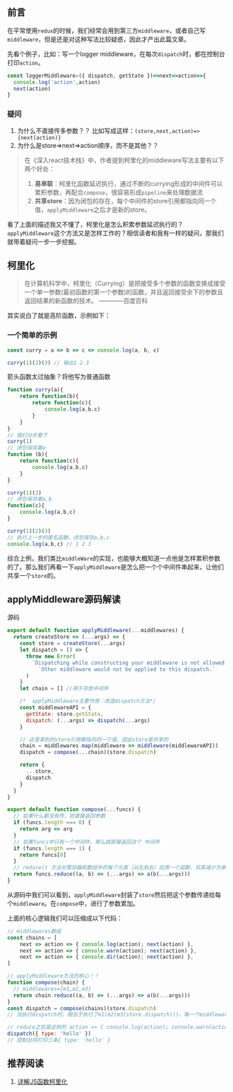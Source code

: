 ## 前言
在平常使用`redux`的时候，我们经常会用到第三方`middleware`，或者自己写`middleware`，但是还是对这种写法比较疑惑，因此才产出此篇文章。

先看个例子，比如：写一个logger middleware，在每次`dispatch`时，都在控制台打印`action`。
```js
const loggerMiddleware=({ dispatch, getState })=>next=>action=>{
  console.log('action',action)
  next(action)
}
```
### 疑问
1. 为什么不直接传多参数？？ 比如写成这样：`(store,next,action)=>{next(action)}`
2. 为什么是store=>next=>action顺序，而不是其他？？

>在《深入react技术栈》中，作者提到柯里化的middleware写法主要有以下两个好处：
>1. **易串联**：柯里化函数延迟执行，通过不断的currying形成的中间件可以累积参数，再配合`compose`，很容易形成`pipeline`来处理数据流
>2. **共享store**：因为闭包的存在，每个中间件的store引用都指向同一个值，`applyMiddleware`之后才是新的store。

看了上面的描述我又不懂了，柯里化是怎么积累参数延迟执行的？`applyMiddleware`这个方法又是怎样工作的？相信读者和我有一样的疑问，那我们就带着疑问一步一步挖掘。
## 柯里化
>在计算机科学中，柯里化（Currying）是把接受多个参数的函数变换成接受一个单一参数(最初函数的第一个参数)的函数，并且返回接受余下的参数且返回结果的新函数的技术。 ————百度百科

其实说白了就是高阶函数，示例如下：
### 一个简单的示例
```js
const curry = a => b => c => console.log(a, b, c)

curry(1)(2)(3) // 输出1 2 3
```
箭头函数太过抽象？将他写为普通函数
```js
function curry(a){
    return function(b){
        return function(c){
            console.log(a,b,c)
        }
    }
}
// 我们分步看下
curry(1)
// 闭包保存着a
function (b){ 
    return function(c){
        console.log(a,b,c)
    }
}

curry(1)(2)
// 闭包保存着a,b
function(c){
    console.log(a,b,c)
}

curry(1)(2)(3)
// 执行上一步的匿名函数，闭包保存a,b,c
console.log(a,b,c) // 1 2 3
```
综合上例，我们类比`middleWare`的实现，也能够大概知道一点他是怎样累积参数的了。那么我们再看一下`applyMiddleware`是怎么把一个个中间件串起来，让他们共享一个`store`的。

## applyMiddleware源码解读
源码
```js
export default function applyMiddleware(...middlewares) {
  return createStore => (...args) => {
    const store = createStore(...args)
    let dispatch = () => {
      throw new Error(
        `Dispatching while constructing your middleware is not allowed. ` +
          `Other middleware would not be applied to this dispatch.`
      )
    }
    let chain = [] //用于存放中间件

    /*  applyMiddleware主要作用：改造dispatch方法*/
    const middlewareAPI = {
      getState: store.getState,
      dispatch: (...args) => dispatch(...args)
    }

    // 这里拿到的store引用都指向同一个值，因此store是共享的
    chain = middlewares.map(middleware => middleware(middlewareAPI))
    dispatch = compose(...chain)(store.dispatch)

    return {
      ...store,
      dispatch
    }
  }
}

export default function compose(...funcs) {
  // 如果什么都没有传，则直接返回参数
  if (funcs.length === 0) {
    return arg => arg
  }
  // 如果funcs中只有一个中间件，那么就直接返回这个 中间件
  if (funcs.length === 1) {
    return funcs[0]
  } 
  // reduce() 方法对累加器和数组中的每个元素（从左到右）应用一个函数，将其减少为单个值。
  return funcs.reduce((a, b) => (...args) => a(b(...args)))
}
```
从源码中我们可以看到，`applyMiddleware`封装了`store`然后把这个参数传递给每个`middleware`。在`compose`中，进行了参数累加。

上面的核心逻辑我们可以压缩成以下代码：
```js
// middlewares数组
const chains = [
    next => action => { console.log(action); next(action) },
    next => action => { console.warn(action); next(action) },
    next => action => { console.dir(action); next(action) },
]

// applyMiddleware方法的核心！！
function compose(chain) { 
  // middlewares=[m1,m2,m3]
  return chain.reduce((a, b) => (...args) => a(b(...args)))
}
const dispatch = compose(chains)(store.dispatch)
// 当执行dispatch时，相当于执行了m1(m2(m3(store.dispatch)))，每一个middleware会依次执行

// reduce之后是这样的 action => { console.log(action); console.warn(action);console.dir(action); }
dispatch({ type: 'hello' })
// 控制台将打印三条{ type: 'hello' }
```
## 推荐阅读
1. [详解JS函数柯里化](https://www.jianshu.com/p/2975c25e4d71)